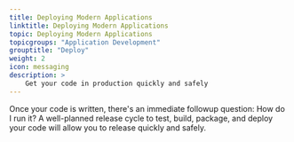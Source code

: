 ```yaml
---
title: Deploying Modern Applications
linktitle: Deploying Modern Applications
topic: Deploying Modern Applications
topicgroups: "Application Development"
grouptitle: "Deploy"
weight: 2
icon: messaging
description: >
    Get your code in production quickly and safely
---
```


Once your code is written, there's an immediate followup question: How do I run it? A well-planned release cycle to test, build, package, and deploy your code will allow you to release quickly and safely.